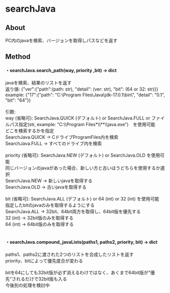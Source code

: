 # searchJava
<h2>About</h2>
PC内のjavaを検索、バージョンを取得しパスなどを返す
<h2>Method</h2>
<h4>・searchJava.search_path(way, priority ,bit) -> dict</h4>
javaを検索、結果のリストを返す　<br>
返り値: {"ver":{"path":(path: str), "detail": (ver: str), "bit": (64 or 32: str)}}<br>
example: {"17":{"path": "C:\Program Files\Java\jdk-17.0.1\bin\", "detail": "0.1", "bit": "64"}}<br>
<br>
引数:<br>
way (省略可): SearchJava.QUICK (デフォルト) or SearchJava.FULL or ファイルパス指定(str, example: "C:\\Program Files*\\**\\java.exe")　を使用可能<br>
どこを検索するかを指定<br>
SearchJava.QUICK -> CドライブProgramFiles内を検索<br>
SearchJava.FULL -> すべてのドライブ内を検索<br>
<br>
priority (省略可): SearchJava.NEW (デフォルト) or SearchJava.OLD を使用可能<br>
同じバージョンのjavaがあった場合、新しい方と古いほうどちらを使用するか選択<br>
SearchJava.NEW -> 新しいjavaを取得する<br>
SearchJava.OLD -> 古いjavaを取得する<br>
<br>
bit (省略可): SearchJava.ALL (デフォルト) or 64 (int) or 32 (int) を使用可能<br>
指定したbitのjavaのみを取得するようにする<br>
SearchJava.ALL -> 32bit、64bit両方を取得し、64bit版を優先する<br>
32 (int) -> 32bit版のみを取得する<br>
64 (int) -> 64bit版のみを取得する<br>
<br>
<h4>・searchJava.compound_javaLists(paths1, paths2, priority, bit) -> dict</h4>
paths1、paths2に渡された2つのリストを合成したリストを返す<br>
priority、bitによって優先度合が変わる<br>
<br>
bitを64にしても32bit版が必ず消えるわけではなく、あくまで64bit版が"優先"されるだけで32bit版も入る<br>
今後別の処理を検討中<br>
